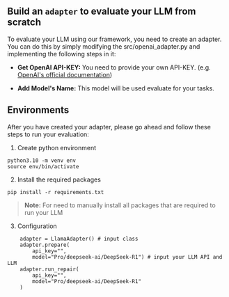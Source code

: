 ##  Build an `adapter` to evaluate your LLM from scratch
To evaluate your LLM using our framework, you need to create an adapter. 
You can do this by simply modifying the src/openai_adapter.py and implementing 
the following steps in it:

* **Get OpenAI API-KEY:** You need to provide your own API-KEY. (e.g. [OpenAI's official documentation](https://platform.openai.com/docs/quickstart/step-2-set-up-your-api-key))

* **Add Model's Name:** This model will be used evaluate for your tasks.

## Environments
After you have created your adapter, please go ahead and follow these steps to run your evaluation:

1. Create python environment
```
python3.10 -m venv env
source env/bin/activate
```
2. Install the required packages
```
pip install -r requirements.txt
```

> **Note:** For need to manually install all packages that are required to run your LLM

3. Configuration
```
    adapter = LlamaAdapter() # input class
    adapter.prepare(
        api_key="",
        model="Pro/deepseek-ai/DeepSeek-R1") # input your LLM API and LLM
    adapter.run_repair(
        api_key="",
        model="Pro/deepseek-ai/DeepSeek-R1"
    ) 
```
